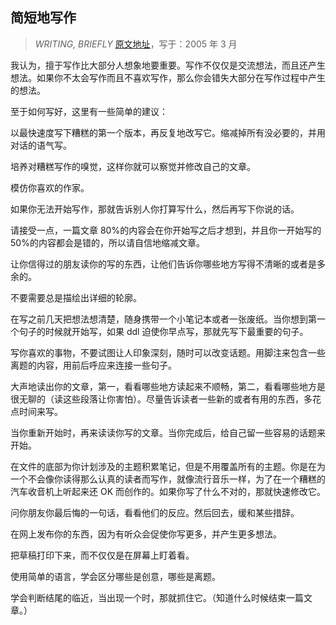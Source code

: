 ## 简短地写作

> _WRITING, BRIEFLY_
> [原文地址](http://www.paulgraham.com/writing44.html)，写于：2005 年 3 月

我认为，擅于写作比大部分人想象地要重要。写作不仅仅是交流想法，而且还产生想法。如果你不太会写作而且不喜欢写作，那么你会错失大部分在写作过程中产生的想法。

至于如何写好，这里有一些简单的建议：

以最快速度写下糟糕的第一个版本，再反复地改写它。缩减掉所有没必要的，并用对话的语气写。

培养对糟糕写作的嗅觉，这样你就可以察觉并修改自己的文章。

模仿你喜欢的作家。

如果你无法开始写作，那就告诉别人你打算写什么，然后再写下你说的话。

请接受一点，一篇文章 80%的内容会在你开始写之后才想到，并且你一开始写的 50%的内容都会是错的，所以请自信地缩减文章。

让你信得过的朋友读你的写的东西，让他们告诉你哪些地方写得不清晰的或者是多余的。

不要需要总是描绘出详细的轮廓。

在写之前几天把想法想清楚，随身携带一个小笔记本或者一张废纸。当你想到第一个句子的时候就开始写，如果 ddl 迫使你早点写，那就先写下最重要的句子。

写你喜欢的事物，不要试图让人印象深刻，随时可以改变话题。用脚注来包含一些离题的内容，用前后呼应来连接一些句子。

大声地读出你的文章，第一，看看哪些地方读起来不顺畅，第二，看看哪些地方是很无聊的（读这些段落让你害怕）。尽量告诉读者一些新的或者有用的东西，多花点时间来写。

当你重新开始时，再来读读你写的文章。当你完成后，给自己留一些容易的话题来开始。

在文件的底部为你计划涉及的主题积累笔记，但是不用覆盖所有的主题。你是在为一个不会像你读得那么认真的读者而写作，就像流行音乐一样，为了在一个糟糕的汽车收音机上听起来还 OK 而创作的。如果你写了什么不对的，那就快速修改它。

问你朋友你最后悔的一句话，看看他们的反应。然后回去，缓和某些措辞。

在网上发布你的东西，因为有听众会促使你写更多，并产生更多想法。

把草稿打印下来，而不仅仅是在屏幕上盯着看。

使用简单的语言，学会区分哪些是创意，哪些是离题。

学会判断结尾的临近，当出现一个时，那就抓住它。（知道什么时候结束一篇文章。）
